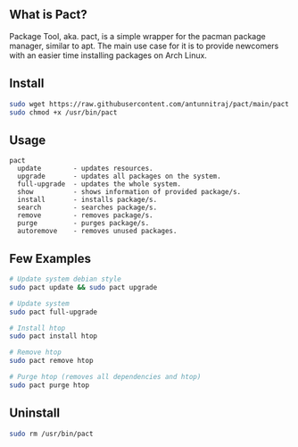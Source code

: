 ## What is Pact?
Package Tool, aka. pact, is a simple wrapper for the pacman package manager, similar to apt. The main use case for it is to provide newcomers with an easier time installing packages on Arch Linux.

## Install
```sh
sudo wget https://raw.githubusercontent.com/antunnitraj/pact/main/pact -O /usr/bin/pact
sudo chmod +x /usr/bin/pact
```

## Usage
```
pact
  update        - updates resources.
  upgrade       - updates all packages on the system.
  full-upgrade  - updates the whole system.
  show          - shows information of provided package/s.
  install       - installs package/s.
  search        - searches package/s.
  remove        - removes package/s.
  purge         - purges package/s.
  autoremove    - removes unused packages.
```

## Few Examples
```sh
# Update system debian style
sudo pact update && sudo pact upgrade

# Update system
sudo pact full-upgrade

# Install htop
sudo pact install htop

# Remove htop
sudo pact remove htop

# Purge htop (removes all dependencies and htop)
sudo pact purge htop
```

## Uninstall
```sh
sudo rm /usr/bin/pact
```
